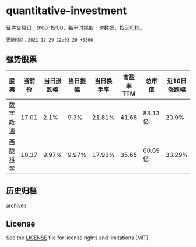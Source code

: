 # quantitative-investment

证券交易日，9:00-15:00，每半时抓取一次数据，按天[归档](archives)。

`更新时间：2021-12-29 12:03:20 +0800`

## 强势股票

|股票|当前价|当日涨跌幅|当日振幅|当日换手率|市盈率TTM|总市值|近10日涨跌幅|
|----|----|----|----|----|----|----|----|
|[数字政通](https://xueqiu.com/S/SZ300075)|17.01|2.1%|9.3%|21.81%|41.68|83.13亿|20.9%|
|[西陇科学](https://xueqiu.com/S/SZ002584)|10.37|9.97%|9.97%|17.93%|35.65|60.69亿|33.29%|

## 历史归档

[archives](archives)

## License

See the [LICENSE](LICENSE) file for license rights and limitations (MIT).